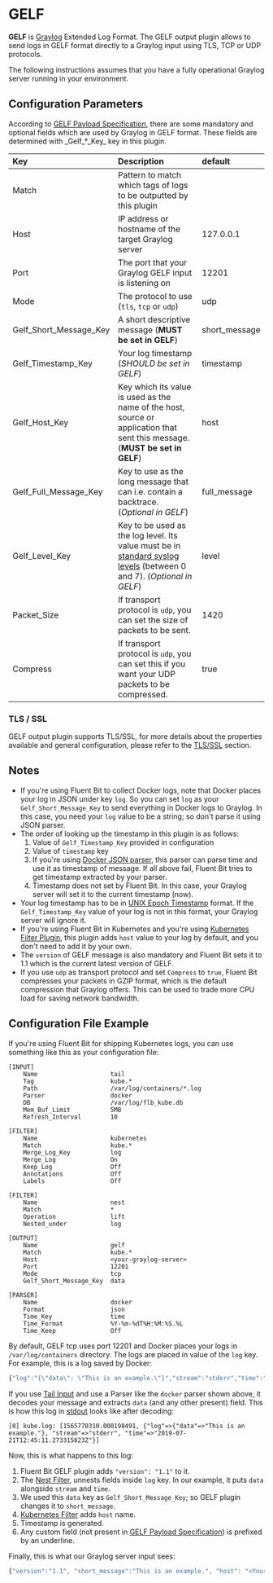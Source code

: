 # GELF

**GELF** is [Graylog](https://www.graylog.org/) Extended Log Format. The GELF output plugin allows to send logs in GELF format directly to a Graylog input using TLS, TCP or UDP protocols.

The following instructions assumes that you have a fully operational Graylog server running in your environment.

## Configuration Parameters

According to [GELF Payload Specification](https://docs.graylog.org/en/latest/pages/gelf.html#gelf-payload-specification), there are some mandatory and optional fields which are used by Graylog in GELF format. These fields are determined with _Gelf\_\*\_Key\_ key in this plugin.

| Key | Description | default |
| :--- | :--- | :--- |
| Match | Pattern to match which tags of logs to be outputted by this plugin |  |
| Host | IP address or hostname of the target Graylog server | 127.0.0.1 |
| Port | The port that your Graylog GELF input is listening on | 12201 |
| Mode | The protocol to use \(`tls`, `tcp` or `udp`\) | udp |
| Gelf\_Short\_Message\_Key | A short descriptive message \(**MUST be set in GELF**\) | short\_message |
| Gelf\_Timestamp\_Key | Your log timestamp \(_SHOULD be set in GELF_\) | timestamp |
| Gelf\_Host\_Key | Key which its value is used as the name of the host, source or application that sent this message. \(**MUST be set in GELF**\) | host |
| Gelf\_Full\_Message\_Key | Key to use as the long message that can i.e. contain a backtrace. \(_Optional in GELF_\) | full\_message |
| Gelf\_Level\_Key | Key to be used as the log level. Its value must be in [standard syslog levels](https://en.wikipedia.org/wiki/Syslog#Severity_level) \(between 0 and 7\). \(_Optional in GELF_\) | level |
| Packet\_Size | If transport protocol is `udp`, you can set the size of packets to be sent. | 1420 |
| Compress | If transport protocol is `udp`, you can set this if you want your UDP packets to be compressed. | true |

### TLS / SSL

GELF output plugin supports TLS/SSL, for more details about the properties available and general configuration, please refer to the [TLS/SSL](../configuration/tls_ssl.md) section.

## Notes

* If you're using Fluent Bit to collect Docker logs, note that Docker places your log in JSON under key `log`. So you can set `log` as your `Gelf_Short_Message_Key` to send everything in Docker logs to Graylog. In this case, you need your `log` value to be a string; so don't parse it using JSON parser.
* The order of looking up the timestamp in this plugin is as follows:
  1. Value of `Gelf_Timestamp_Key` provided in configuration
  2. Value of `timestamp` key
  3. If you're using [Docker JSON parser](../parser/json.md), this parser can parse time and use it as timestamp of message. If all above fail, Fluent Bit tries to get timestamp extracted by your parser.
  4. Timestamp does not set by Fluent Bit. In this case, your Graylog server will set it to the current timestamp \(now\).
* Your log timestamp has to be in [UNIX Epoch Timestamp](https://en.wikipedia.org/wiki/Unix_time) format. If the `Gelf_Timestamp_Key` value of your log is not in this format, your Graylog server will ignore it.
* If you're using Fluent Bit in Kubernetes and you're using [Kubernetes Filter Plugin](../filter/kubernetes.md), this plugin adds `host` value to your log by default, and you don't need to add it by your own.
* The `version` of GELF message is also mandatory and Fluent Bit sets it to 1.1 which is the current latest version of GELF.
* If you use `udp` as transport protocol and set `Compress` to `true`, Fluent Bit compresses your packets in GZIP format, which is the default compression that Graylog offers. This can be used to trade more CPU load for saving network bandwidth.

## Configuration File Example

If you're using Fluent Bit for shipping Kubernetes logs, you can use something like this as your configuration file:

```text
[INPUT]
    Name                    tail
    Tag                     kube.*
    Path                    /var/log/containers/*.log
    Parser                  docker
    DB                      /var/log/flb_kube.db
    Mem_Buf_Limit           5MB
    Refresh_Interval        10

[FILTER]
    Name                    kubernetes
    Match                   kube.*
    Merge_Log_Key           log
    Merge_Log               On
    Keep_Log                Off
    Annotations             Off
    Labels                  Off

[FILTER]
    Name                    nest
    Match                   *
    Operation               lift
    Nested_under            log

[OUTPUT]
    Name                    gelf
    Match                   kube.*
    Host                    <your-graylog-server>
    Port                    12201
    Mode                    tcp
    Gelf_Short_Message_Key  data

[PARSER]
    Name                    docker
    Format                  json
    Time_Key                time
    Time_Format             %Y-%m-%dT%H:%M:%S.%L
    Time_Keep               Off
```

By default, GELF tcp uses port 12201 and Docker places your logs in `/var/log/containers` directory. The logs are placed in value of the `log` key. For example, this is a log saved by Docker:

```javascript
{"log":"{\"data\": \"This is an example.\"}","stream":"stderr","time":"2019-07-21T12:45:11.273315023Z"}
```

If you use [Tail Input](https://github.com/fluent/fluent-bit-docs/tree/2f414eed84a813f008d4a0600f9f30d4fc99d207/output/input/tail.md) and use a Parser like the `docker` parser shown above, it decodes your message and extracts `data` \(and any other present\) field. This is how this log in [stdout](stdout.md) looks like after decoding:

```text
[0] kube.log: [1565770310.000198491, {"log"=>{"data"=>"This is an example."}, "stream"=>"stderr", "time"=>"2019-07-21T12:45:11.273315023Z"}]
```

Now, this is what happens to this log:

1. Fluent Bit GELF plugin adds `"version": "1.1"` to it.
2. The [Nest Filter](https://github.com/fluent/fluent-bit-docs/tree/2f414eed84a813f008d4a0600f9f30d4fc99d207/output/filter/nest.md), unnests fields inside `log` key. In our example, it puts `data` alongside `stream` and `time`.
3. We used this `data` key as `Gelf_Short_Message_Key`; so GELF plugin changes it to `short_message`.
4. [Kubernetes Filter](https://github.com/fluent/fluent-bit-docs/tree/2f414eed84a813f008d4a0600f9f30d4fc99d207/output/filter/kubernetes.md) adds `host` name.
5. Timestamp is generated.
6. Any custom field \(not present in [GELF Payload Specification](https://docs.graylog.org/en/latest/pages/gelf.html#gelf-payload-specification)\) is prefixed by an underline.

Finally, this is what our Graylog server input sees:

```javascript
{"version":"1.1", "short_message":"This is an example.", "host": "<Your Node Name>", "_stream":"stderr", "timestamp":1565770310.000199}
```

